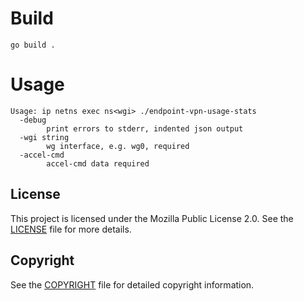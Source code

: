 # Build
```
go build .
```
# Usage
```
Usage: ip netns exec ns<wgi> ./endpoint-vpn-usage-stats
  -debug
        print errors to stderr, indented json output
  -wgi string
        wg interface, e.g. wg0, required
  -accel-cmd
        accel-cmd data required
```

## License

This project is licensed under the Mozilla Public License 2.0. See the [LICENSE](LICENSE) file for more details.

## Copyright

See the [COPYRIGHT](COPYRIGHT) file for detailed copyright information.
